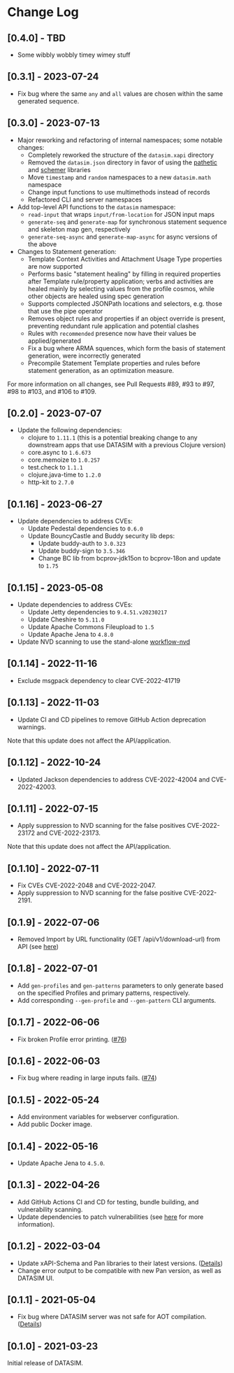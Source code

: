 # Change Log

## [0.4.0] - TBD
- Some wibbly wobbly timey wimey stuff

## [0.3.1] - 2023-07-24
- Fix bug where the same `any` and `all` values are chosen within the same generated sequence.

## [0.3.0] - 2023-07-13
- Major reworking and refactoring of internal namespaces; some notable changes:
  - Completely reworked the structure of the `datasim.xapi` directory
  - Removed the `datasim.json` directory in favor of using the [pathetic](https://github.com/yetanalytics/pathetic) and [schemer](https://github.com/yetanalytics/schemer) libraries
  - Move `timestamp` and `random` namespaces to a new `datasim.math` namespace
  - Change input functions to use multimethods instead of records
  - Refactored CLI and server namespaces
- Add top-level API functions to the `datasim` namespace:
  - `read-input` that wraps `input/from-location` for JSON input maps
  - `generate-seq` and `generate-map` for synchronous statement sequence and skeleton map gen, respectively
  - `generate-seq-async` and `generate-map-async` for async versions of the above
- Changes to Statement generation:
  - Template Context Activities and Attachment Usage Type properties are now supported
  - Performs basic "statement healing" by filling in required properties after Template rule/property application; verbs and activities are healed mainly by selecting values from the profile cosmos, while other objects are healed using spec generation
  - Supports complected JSONPath locations and selectors, e.g. those that use the pipe operator
  - Removes object rules and properties if an object override is present, preventing redundant rule application and potential clashes
  - Rules with `recommended` presence now have their values be applied/generated
  - Fix a bug where ARMA squences, which form the basis of statement generation, were incorrectly generated
  - Precompile Statement Template properties and rules before statement generation, as an optimization measure.

For more information on all changes, see Pull Requests #89, #93 to #97, #98 to #103, and #106 to #109.

## [0.2.0] - 2023-07-07
- Update the following dependencies:
  - clojure to `1.11.1` (this is a potential breaking change to any downstream apps that use DATASIM with a previous Clojure version)
  - core.async to `1.6.673`
  - core.memoize to `1.0.257`
  - test.check to `1.1.1`
  - clojure.java-time to `1.2.0`
  - http-kit to `2.7.0`

## [0.1.16] - 2023-06-27
- Update dependencies to address CVEs:
  - Update Pedestal dependencies to `0.6.0`
  - Update BouncyCastle and Buddy security lib deps:
    - Update buddy-auth to `3.0.323`
    - Update buddy-sign to `3.5.346`
    - Change BC lib from bcprov-jdk15on to bcprov-18on and update to `1.75`

## [0.1.15] - 2023-05-08
- Update dependencies to address CVEs:
  - Update Jetty dependencies to `9.4.51.v20230217`
  - Update Cheshire to `5.11.0`
  - Update Apache Commons Fileupload to `1.5`
  - Update Apache Jena to `4.8.0`
- Update NVD scanning to use the stand-alone [workflow-nvd](https://github.com/yetanalytics/workflow-nvd)

## [0.1.14] - 2022-11-16
- Exclude msgpack dependency to clear CVE-2022-41719

## [0.1.13] - 2022-11-03
- Update CI and CD pipelines to remove GitHub Action deprecation warnings. 

Note that this update does not affect the API/application.

## [0.1.12] - 2022-10-24
- Updated Jackson dependencies to address CVE-2022-42004 and CVE-2022-42003.

## [0.1.11] - 2022-07-15
- Apply suppression to NVD scanning for the false positives CVE-2022-23172 and CVE-2022-23173.

Note that this update does not affect the API/application.

## [0.1.10] - 2022-07-11
- Fix CVEs CVE-2022-2048 and CVE-2022-2047.
- Apply suppression to NVD scanning for the false positive CVE-2022-2191.

## [0.1.9] - 2022-07-06
- Removed Import by URL functionality (GET /api/v1/download-url) from API (see [here](https://github.com/yetanalytics/datasim/pull/80))

## [0.1.8] - 2022-07-01
- Add `gen-profiles` and `gen-patterns` parameters to only generate based on the specified Profiles and primary patterns, respectively.
- Add corresponding `--gen-profile` and `--gen-pattern` CLI arguments.

## [0.1.7] - 2022-06-06
- Fix broken Profile error printing. ([#76](https://github.com/yetanalytics/datasim/pull/76))

## [0.1.6] - 2022-06-03
- Fix bug where reading in large inputs fails. ([#74](https://github.com/yetanalytics/datasim/pull/74))

## [0.1.5] - 2022-05-24
- Add environment variables for webserver configuration.
- Add public Docker image.

## [0.1.4] - 2022-05-16
- Update Apache Jena to `4.5.0`.

## [0.1.3] - 2022-04-26
- Add GitHub Actions CI and CD for testing, bundle building, and vulnerability scanning.
- Update dependencies to patch vulnerabilities (see [here](https://github.com/yetanalytics/datasim/pull/67) for more information).

## [0.1.2] - 2022-03-04
- Update xAPI-Schema and Pan libraries to their latest versions. ([Details](https://github.com/yetanalytics/datasim/pull/65))
- Change error output to be compatible with new Pan version, as well as DATASIM UI.

## [0.1.1] - 2021-05-04
- Fix bug where DATASIM server was not safe for AOT compilation. ([Details](https://github.com/yetanalytics/datasim/pull/63))

## [0.1.0] - 2021-03-23
Initial release of DATASIM.
